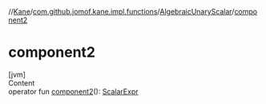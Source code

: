 //[Kane](../../index.md)/[com.github.jomof.kane.impl.functions](../index.md)/[AlgebraicUnaryScalar](index.md)/[component2](component2.md)



# component2  
[jvm]  
Content  
operator fun [component2](component2.md)(): [ScalarExpr](../../com.github.jomof.kane.impl/-scalar-expr/index.md)  




